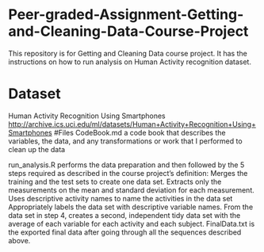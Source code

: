 # Peer-graded-Assignment-Getting-and-Cleaning-Data-Course-Project
This repository is for Getting and Cleaning Data course project. It has the instructions on how to run analysis on Human Activity recognition dataset.

# Dataset
Human Activity Recognition Using Smartphones
http://archive.ics.uci.edu/ml/datasets/Human+Activity+Recognition+Using+Smartphones 
#Files
CodeBook.md a code book that describes the variables, the data, and any transformations or work that I performed to clean up the data

run_analysis.R performs the data preparation and then followed by the 5 steps required as described in the course project’s definition:
Merges the training and the test sets to create one data set.
Extracts only the measurements on the mean and standard deviation for each measurement.
Uses descriptive activity names to name the activities in the data set
Appropriately labels the data set with descriptive variable names.
From the data set in step 4, creates a second, independent tidy data set with the average of each variable for each activity and each subject.
FinalData.txt is the exported final data after going through all the sequences described above.
